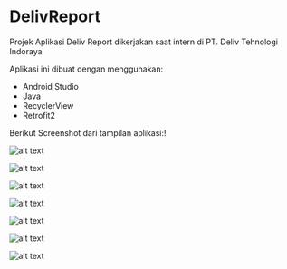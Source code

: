 # DelivReport
Projek Aplikasi Deliv Report dikerjakan saat intern di PT. Deliv Tehnologi Indoraya

Aplikasi ini dibuat dengan menggunakan:
- Android Studio
- Java
- RecyclerView
- Retrofit2

Berikut Screenshot dari tampilan aplikasi:!

![alt text](https://github.com/zakimuhammad/DelivReport/blob/master/foto/photo6206337582669867178.jpg)

![alt text](https://github.com/zakimuhammad/DelivReport/blob/master/foto/photo6206337582669867175.jpg)

![alt text](https://github.com/zakimuhammad/DelivReport/blob/master/foto/photo6206337582669867176.jpg)

![alt text](https://github.com/zakimuhammad/DelivReport/blob/master/foto/photo6206337582669867177.jpg)

![alt text](https://github.com/zakimuhammad/DelivReport/blob/master/foto/photo6206337582669867174.jpg)

![alt text](https://github.com/zakimuhammad/DelivReport/blob/master/foto/photo6206337582669867173.jpg)

![alt text](https://github.com/zakimuhammad/DelivReport/blob/master/foto/photo6206444750693836927.jpg)
